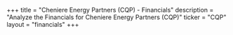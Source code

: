+++
title = "Cheniere Energy Partners (CQP) - Financials"
description = "Analyze the Financials for Cheniere Energy Partners (CQP)"
ticker = "CQP"
layout = "financials"
+++


